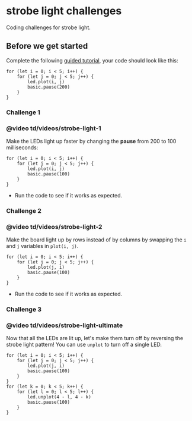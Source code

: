 # strobe light challenges

Coding challenges for strobe light.

## Before we get started

Complete the following [guided tutorial](/lessons/strobe-light/activity), your code should look like this:


```blocks
for (let i = 0; i < 5; i++) {
    for (let j = 0; j < 5; j++) {
        led.plot(i, j)
        basic.pause(200)
    }
}
```


### Challenge 1

### @video td/videos/strobe-light-1

Make the LEDs light up faster by changing the **pause** from 200 to 100 milliseconds:

```blocks
for (let i = 0; i < 5; i++) {
    for (let j = 0; j < 5; j++) {
        led.plot(i, j)
        basic.pause(100)
    }
}
```

* Run the code to see if it works as expected.

### Challenge 2

### @video td/videos/strobe-light-2

Make the board light up by rows instead of by columns by swapping the `i` and `j` variables in `plot(i, j)`.

```blocks
for (let i = 0; i < 5; i++) {
    for (let j = 0; j < 5; j++) {
        led.plot(j, i)
        basic.pause(100)
    }
}
```

* Run the code to see if it works as expected.

### Challenge 3

### @video td/videos/strobe-light-ultimate

Now that all the LEDs are lit up, let's make them turn off by reversing the strobe light pattern! You can use `unplot` to turn off a single LED.

```blocks
for (let i = 0; i < 5; i++) {
    for (let j = 0; j < 5; j++) {
        led.plot(j, i)
        basic.pause(100)
    }
}
for (let k = 0; k < 5; k++) {
    for (let l = 0; l < 5; l++) {
        led.unplot(4 - l, 4 - k)
        basic.pause(100)
    }
}
```